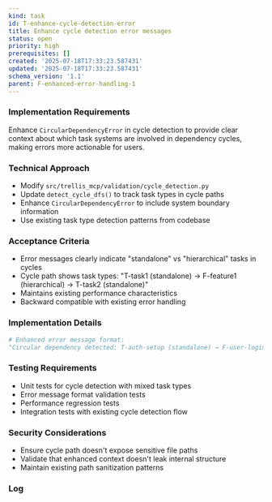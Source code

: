 ```yaml
---
kind: task
id: T-enhance-cycle-detection-error
title: Enhance cycle detection error messages
status: open
priority: high
prerequisites: []
created: '2025-07-18T17:33:23.587431'
updated: '2025-07-18T17:33:23.587431'
schema_version: '1.1'
parent: F-enhanced-error-handling-1
---
```

### Implementation Requirements
Enhance `CircularDependencyError` in cycle detection to provide clear context about which task systems are involved in dependency cycles, making errors more actionable for users.

### Technical Approach
- Modify `src/trellis_mcp/validation/cycle_detection.py`
- Update `detect_cycle_dfs()` to track task types in cycle paths
- Enhance `CircularDependencyError` to include system boundary information
- Use existing task type detection patterns from codebase

### Acceptance Criteria
- Error messages clearly indicate "standalone" vs "hierarchical" tasks in cycles
- Cycle path shows task types: "T-task1 (standalone) → F-feature1 (hierarchical) → T-task2 (standalone)"
- Maintains existing performance characteristics
- Backward compatible with existing error handling

### Implementation Details
```python
# Enhanced error message format:
"Circular dependency detected: T-auth-setup (standalone) → F-user-login (hierarchical) → T-auth-setup (standalone)"
```

### Testing Requirements
- Unit tests for cycle detection with mixed task types
- Error message format validation tests
- Performance regression tests
- Integration tests with existing cycle detection flow

### Security Considerations
- Ensure cycle path doesn't expose sensitive file paths
- Validate that enhanced context doesn't leak internal structure
- Maintain existing path sanitization patterns

### Log

